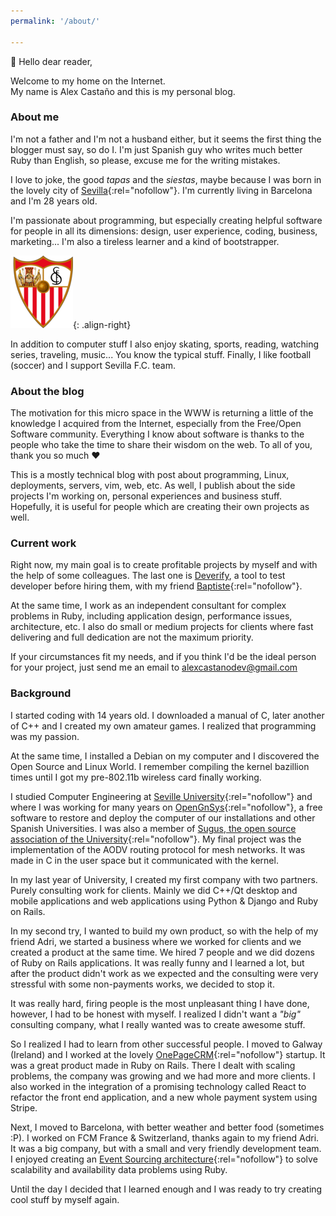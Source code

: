 ```yaml
---
permalink: '/about/'

---
```


:wave: Hello dear reader,

Welcome to my home on the Internet.<br>
My name is Alex Castaño and this is my personal blog.

### About me

I'm not a father and
I'm not a husband either,
but it seems the first thing the blogger must say,
so do I.
I'm just Spanish guy who writes much better Ruby than English,
so please, excuse me for the writing mistakes.

I love to joke, the good _tapas_ and the _siestas_,
maybe because I was born in the lovely city of [Sevilla](https://en.wikipedia.org/wiki/Seville){:rel="nofollow"}.
I'm currently living in Barcelona and I'm 28 years old.

I'm passionate about programming,
but especially creating helpful software for people in all its dimensions:
design, user experience, coding, business, marketing...
I'm also a tireless learner and a kind of bootstrapper.

![Sevilla F.C.](/assets/images/sevillafc.png){: .align-right}

In addition to computer stuff
I also enjoy skating, sports, reading, watching series, traveling, music...
You know the typical stuff.
Finally, I like football (soccer) and I support Sevilla F.C. team.


### About the blog

The motivation for this micro space in the WWW
is returning a little of the knowledge I acquired from the Internet,
especially from the Free/Open Software community.
Everything I know about software is thanks
to the people who take the time to share their wisdom on the web.
To all of you, thank you so much :heart:

This is a mostly technical blog
with post about
programming, Linux, deployments, servers, vim, web, etc.
As well,
I publish about the side projects I'm working on,
personal experiences and business stuff.
Hopefully, it is useful for people which are creating their own projects as well.

### Current work

Right now, my main goal is to create profitable projects by myself
and with the help of some colleagues.
The last one is [Deverify](https://deverify.com),
a tool to test developer before hiring them,
with my friend [Baptiste](https://twitter.com/jacquemetb){:rel="nofollow"}.

At the same time,
I work as an independent consultant for complex problems in Ruby,
including application design, performance issues, architecture, etc.
I also do small or medium projects for clients where
fast delivering and full dedication are not the maximum priority.

If your circumstances fit my needs,
and if you think I'd be the ideal person for your project,
just send me an email to alexcastanodev@gmail.com

### Background

I started coding with 14 years old.
I downloaded a manual of C,
later another of C++ and I created my own amateur games.
I realized that programming was my passion.

At the same time,
I installed a Debian on my computer
and I discovered the Open Source and Linux World.
I remember compiling the kernel bazillion times
until I got my pre-802.11b wireless card finally working.

I studied Computer Engineering at [Seville University](https://www.informatica.us.es/){:rel="nofollow"}
and where I was working for many years on [OpenGnSys](http://www.opengnsys.es/){:rel="nofollow"},
a free software to restore and deploy the computer of our installations
and other Spanish Universities.
I was also a member of
[Sugus, the open source association of the University](https://sugus.eii.us.es/acerca_de_sugus){:rel="nofollow"}.
My final project was the implementation of the AODV routing protocol for mesh networks.
It was made in C in the user space but it communicated with the kernel.

In my last year of University,
I created my first company with two partners.
Purely consulting work for clients.
Mainly we did C++/Qt desktop and mobile applications
and web applications using Python & Django and Ruby on Rails.

In my second try,
I wanted to build my own product,
so with the help of my friend Adri,
we started a business
where we worked for clients
and we created a product at the same time.
We hired 7 people and we did dozens of Ruby on Rails applications.
It was really funny and I learned a lot,
but after the product didn't work as we expected
and the consulting were very stressful
with some non-payments works,
we decided to stop it.

It was really hard,
firing people is the most unpleasant thing I have done,
however, I had to be honest with myself.
I realized I didn't want a _"big"_ consulting company,
what I really wanted was to create awesome stuff.

So I realized I had to learn from other successful people.
I moved to Galway (Ireland) and I worked at the lovely [OnePageCRM](https://onepagecrm.com){:rel="nofollow"} startup.
It was a great product made in Ruby on Rails.
There I dealt with scaling problems,
the company was growing and we had more and more clients.
I also worked in the integration of a promising technology called React
to refactor the front end application,
and a new whole payment system using Stripe.

Next, I moved to Barcelona,
with better weather and better food (sometimes :P).
I worked on FCM France & Switzerland,
thanks again to my friend Adri.
It was a big company,
but with a small and very friendly development team.
I enjoyed creating an [Event Sourcing architecture](https://martinfowler.com/eaaDev/EventSourcing.html){:rel="nofollow"}
to solve scalability and availability data problems using Ruby.

Until the day I decided that
I learned enough
and I was ready to try creating cool stuff by myself again.
